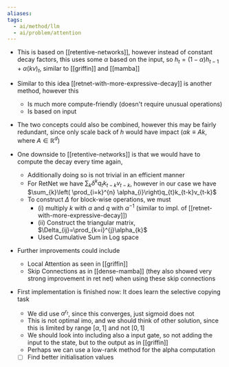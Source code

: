 ```yaml
---
aliases: 
tags:
  - ai/method/llm
  - ai/problem/attention
---
```

- This is based on [[retentive-networks]], however instead of constant decay factors, this uses some $\alpha$ based on the input, so $h_{t}=(1-\alpha)h_{t-1}+\alpha (kv)_{t}$, similar to [[griffin]] and [[mamba]]
- Similar to this idea [[retnet-with-more-expressive-decay]] is another method, however this
	- Is much more compute-friendly (doesn't require unusual operations)
	- Is based on input
- The two concepts could also be combined, however this may be fairly redundant, since only scale back of $h$ would have impact ($\alpha k \equiv Ak$, where $A\in\mathbb{R}^{d}$)
- One downside to [[retentive-networks]] is that we would have to compute the decay every time again,
	- Additionally doing so is not trivial in an efficient manner
	- For RetNet we have $\sum _{k}\delta^{k} q_{t}k_{t-k}v_{t-k}$, however in our case we have $\sum_{k}\left( \prod_{i=k}^{n} \alpha_{i}\right)q_{t}k_{t-k}v_{t-k}$
	- To construct $\Delta$ for block-wise operations, we must 
		- (i) multiply $k$ with $\alpha$ and $q$ with $\alpha^{-1}$ (similar to impl. of [[retnet-with-more-expressive-decay]])
		- (ii) Construct the triangular matrix, $\Delta_{ij}=\prod_{k=i}^{j}\alpha_{k}$
		- Used Cumulative Sum in Log space
- Further improvements could include
	- Local Attention as seen in [[griffin]]
	- Skip Connections as in [[dense-mamba]] (they also showed very strong improvement in ret net) when using these skip connections

- First implementation is finished now: It does learn the selective copying task
	- We did use $\alpha^{r_{t}}$, since this converges, just sigmoid does not
	- This is not optimal imo, and we should think of other solution, since this is limited by range $[\alpha,1]$ and not $[0,1]$
	- We should look into including also a input gate, so not adding the input to the state, but to the output as in [[griffin]]
	- Perhaps we can use a low-rank method for the alpha computation
	- [ ] Find better initialisation values
